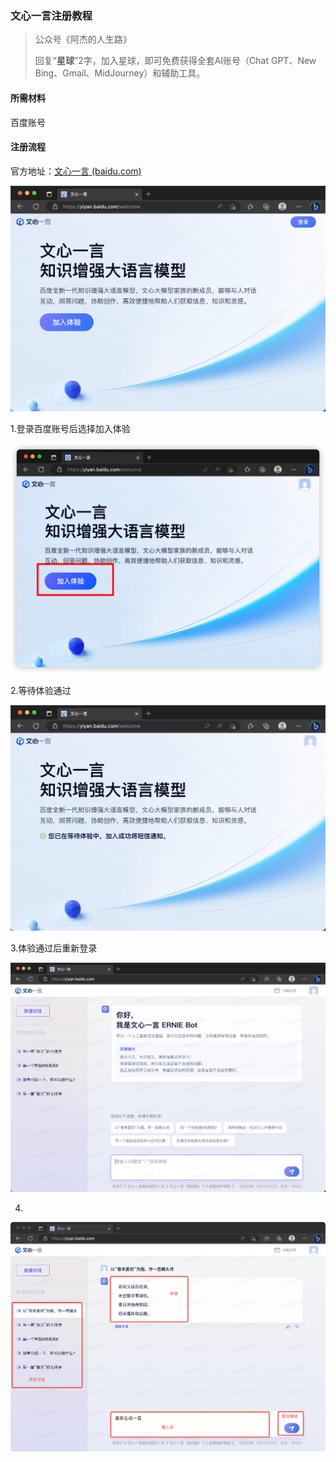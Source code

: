 ### 文心一言注册教程

> 公众号《阿杰的人生路》
>
> 回复“**星球**”2字，加入星球，即可免费获得全套AI账号（Chat GPT、New Bing、Gmail、MidJourney）和辅助工具。

#### 所需材料

百度账号

#### 注册流程

官方地址：[文心一言 (baidu.com)](https://yiyan.baidu.com/welcome)

![image-20230404172930898](文心一言/image-20230404172930898.png)



1.登录百度账号后选择加入体验

![image-20230404173036662](文心一言/image-20230404173036662.png)

2.等待体验通过

![image-20230404173103012](文心一言/image-20230404173103012.png)

3.体验通过后重新登录

![image-20230404173156561](文心一言/image-20230404173156561.png)

4.

![image-20230404173340802](文心一言/image-20230404173340802.png)